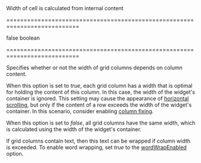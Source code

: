 <!--**
/*-------------------------------------------
    Auto-generated file. Do not modify.
-------------------------------------------

**-->
<!--d-->Width of cell is calculated from internal content<!--/d-->
===========================================================================
<!--default-->false<!--/default-->
<!--type-->boolean<!--/type-->
===========================================================================

<!--shortDescription-->
Specifies whether or not the width of grid columns depends on column content.
<!--/shortDescription-->

<!--fullDescription-->
When this option is set to *true*, each grid column has a width that is optimal for holding the content of this column. In this case, the width of the widget's container is ignored. This setting may cause the appearance of [horizontal scrolling](/Documentation/Guide/UI_Widgets/Data_Grid/Data_Navigation/#Scrolling/Horizontal_Scrolling), but only if the content of a row exceeds the width of the widget's container. In this scenario, consider enabling [column fixing](/Documentation/ApiReference/UI_Widgets/dxDataGrid/Configuration/columnFixing/).

When this option is set to *false*, all grid columns have the same width, which is calculated using the width of the widget's container.

If grid columns contain text, then this text can be wrapped if column width is exceeded. To enable word wrapping, set *true* to the [wordWrapEnabled](/Documentation/ApiReference/UI_Widgets/dxDataGrid/Configuration/#wordWrapEnabled) option.
<!--/fullDescription-->